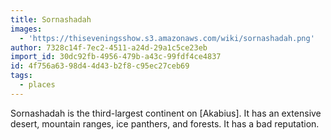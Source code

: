 ```yaml
---
title: Sornashadah
images:
  - 'https://thiseveningsshow.s3.amazonaws.com/wiki/sornashadah.png'
author: 7328c14f-7ec2-4511-a24d-29a1c5ce23eb
import_id: 30dc92fb-4956-479b-a43c-99fdf4ce4837
id: 4f756a63-98d4-4d43-b2f8-c95ec27ceb69
tags:
  - places
---
```

Sornashadah is the third-largest continent on [Akabius]. It has an extensive desert, mountain ranges, ice panthers, and forests. It has a bad reputation.